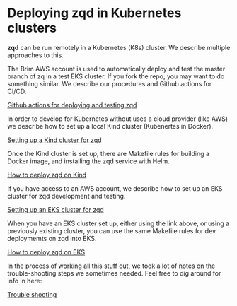 # Deploying zqd in Kubernetes clusters

**zqd** can be run remotely in a Kubernetes (K8s) cluster. We describe multiple approaches to this.

The Brim AWS account is used to automatically deploy and test the master branch of zq in a test EKS cluster. If you fork the repo, you may want to do something similar. We describe our procedures and Github actions for CI/CD.

[Github actions for deploying and testing zqd](deploy-with-github-actions.md)

In order to develop for Kubernetes without uses a cloud provider (like AWS) we describe how to set up a local Kind cluster (Kubenertes in Docker).

[Setting up a Kind cluster for zqd](kind-setup.md)

Once the Kind cluster is set up, there are Makefile rules for building a Docker image, and installing the zqd service with Helm.

[How to deploy zqd on Kind](dev-on-kind.md)

If you have access to an AWS account, we describe how to set up an EKS cluster for zqd development and testing.

[Setting up an EKS cluster for zqd](eks-setup.md)

When you have an EKS cluster set up, either using the link above, or using a previously existing cluster, you can use the same Makefile rules for dev deploymemts on zqd into EKS.

[How to deploy zqd on EKS](dev-on-eks.md)

In the process of working all this stuff out, we took a lot of notes on the trouble-shooting steps we sometimes needed. Feel free to dig around for info in here:

[Trouble shooting](troubleshooting.md)

